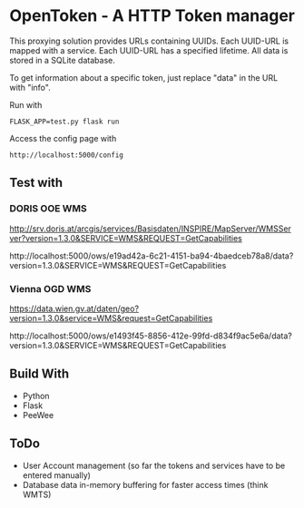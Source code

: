 # OpenToken - A HTTP Token manager

This proxying solution provides URLs containing UUIDs. Each UUID-URL is mapped with a service. Each UUID-URL has a specified lifetime.
All data is stored in a SQLite database.

To get information about a specific token, just replace "data" in the URL with "info".

Run with

    FLASK_APP=test.py flask run

Access the config page with

	http://localhost:5000/config

## Test with

### DORIS OOE WMS

http://srv.doris.at/arcgis/services/Basisdaten/INSPIRE/MapServer/WMSServer?version=1.3.0&SERVICE=WMS&REQUEST=GetCapabilities

http://localhost:5000/ows/e19ad42a-6c21-4151-ba94-4baedceb78a8/data?version=1.3.0&SERVICE=WMS&REQUEST=GetCapabilities

### Vienna OGD WMS

https://data.wien.gv.at/daten/geo?version=1.3.0&service=WMS&request=GetCapabilities

http://localhost:5000/ows/e1493f45-8856-412e-99fd-d834f9ac5e6a/data?version=1.3.0&SERVICE=WMS&REQUEST=GetCapabilities

## Build With

  * Python
  * Flask
  * PeeWee

## ToDo

  * User Account management (so far the tokens and services have to be entered manually)
  * Database data in-memory buffering for faster access times (think WMTS)
